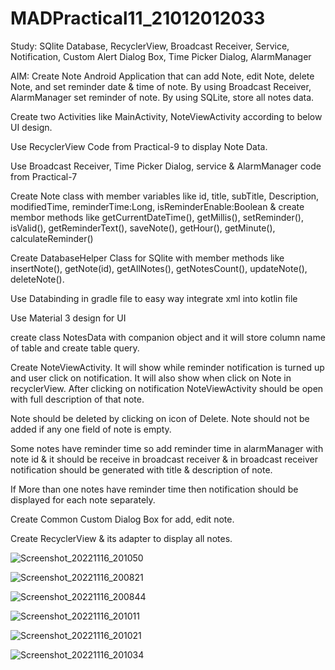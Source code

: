 # MADPractical11_21012012033

Study: SQlite Database, RecyclerView, Broadcast Receiver, Service, Notification, Custom Alert Dialog Box, Time Picker Dialog, AlarmManager

AIM: Create Note Android Application that can add Note, edit Note, delete Note, and set reminder date & time of note. By using Broadcast Receiver, AlarmManager set reminder of note. By using SQLite, store all notes data.

Create two Activities like MainActivity, NoteViewActivity according to below UI design.

Use RecyclerView Code from Practical-9 to display Note Data.

Use Broadcast Receiver, Time Picker Dialog, service & AlarmManager code from Practical-7

Create Note class with member variables like id, title, subTitle, Description, modifiedTime, reminderTime:Long, isReminderEnable:Boolean & create membor methods like getCurrentDateTime(), getMillis(), setReminder(), isValid(), getReminderText(), saveNote(), getHour(), getMinute(), calculateReminder() 

Create DatabaseHelper Class for SQlite with member methods like insertNote(), getNote(id), getAllNotes(), getNotesCount(), updateNote(), deleteNote().

Use Databinding in gradle file to easy way integrate xml into kotlin file

Use Material 3 design for UI

create class NotesData with companion object and it will store column name of table and create table query.

Create NoteViewActivity. It will show while reminder notification is turned up and user click on notification. It will also show when click on Note in recyclerView. After clicking on notification NoteViewActivity should be open with full description of that note. 

Note should be deleted by clicking on icon of Delete. Note should not be added if any one field of note is empty.

Some notes have reminder time so add reminder time in alarmManager with note id & it should be receive in broadcast receiver & in broadcast receiver notification should be generated with title & description of note.

If More than one notes have reminder time then notification should be displayed for each note separately.

Create Common Custom Dialog Box for add, edit note.

Create RecyclerView & its adapter to display all notes.


![Screenshot_20221116_201050](https://user-images.githubusercontent.com/110646988/202231450-5f9d1bf3-3816-469e-b2b1-0b8e358bef57.png)


![Screenshot_20221116_200821](https://user-images.githubusercontent.com/110646988/202231545-84b0a536-940a-4a1f-97dc-3e83bb55e70d.png)


![Screenshot_20221116_200844](https://user-images.githubusercontent.com/110646988/202231574-4d171a6b-2754-4cd4-b913-3d97bda827d7.png)


![Screenshot_20221116_201011](https://user-images.githubusercontent.com/110646988/202231611-1a95ca7e-10bf-4ba6-a37a-0040bf5dab1b.png)


![Screenshot_20221116_201021](https://user-images.githubusercontent.com/110646988/202231633-891f1414-f8a7-4ffa-94a5-57a9d4690adc.png)


![Screenshot_20221116_201034](https://user-images.githubusercontent.com/110646988/202231653-fb6f24c2-e293-4455-b051-a0cc373893bc.png)


